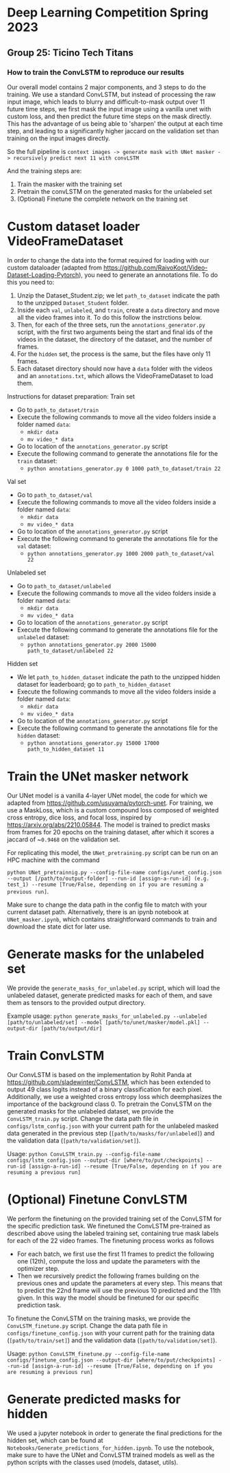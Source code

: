 # Deep Learning Competition Spring 2023
## Group 25: Ticino Tech Titans


### How to train the ConvLSTM to reproduce our results

Our overall model contains 2 major components, and 3 steps to do the training. We use a standard ConvLSTM, but instead of processing the raw input image, which leads to blurry and difficult-to-mask output over 11 future time steps, we first mask the input image using a vanilla unet with custom loss, and then predict the future time steps on the mask directly. This has the advantage of us being able to 'sharpen' the output at each time step, and leading to a significantly higher jaccard on the validation set than training on the input images directly.

So the full pipeline is `context images -> generate mask with UNet masker -> recursively predict next 11 with convLSTM`

And the training steps are:
1. Train the masker with the training set
2. Pretrain the convLSTM on the generated masks for the unlabeled set
3. (Optional) Finetune the complete network on the training set

# Custom dataset loader VideoFrameDataset
In order to change the data into the format required for loading with our custom dataloader (adapted from https://github.com/RaivoKoot/Video-Dataset-Loading-Pytorch), you need to generate an annotations file. To do this you need to:
1. Unzip the Dataset_Student.zip; we let `path_to_dataset` indicate the path to the unzipped `Dataset_Student` folder.
2. Inside each `val`, `unlabeled`, and `train`, create a `data` directory and move all the video frames into it. To do this follow the instrctions below.
3. Then, for each of the three sets, run the `annotations_generator.py` script, with the first two arguments being the start and final ids of the videos in the dataset, the directory of the dataset, and the number of frames.
4. For the `hidden` set, the process is the same, but the files have only 11 frames.
5. Each dataset directory should now have a `data` folder with the videos and an `annotations.txt`, which allows the VideoFrameDataset to load them.

Instructions for dataset preparation:
Train set 
- Go to `path_to_dataset/train`
- Execute the following commands to move all the video folders inside a folder named `data`:
    - `mkdir data`
    - `mv video_* data`
- Go to location of the `annotations_generator.py` script
- Execute the following command to generate the annotations file for the `train` dataset:
    - `python annotations_generator.py 0 1000 path_to_dataset/train 22`

Val set
- Go to `path_to_dataset/val`
- Execute the following commands to move all the video folders inside a folder named `data`:
    - `mkdir data`
    - `mv video_* data`
- Go to location of the `annotations_generator.py` script
- Execute the following command to generate the annotations file for the `val` dataset:
    - `python annotations_generator.py 1000 2000 path_to_dataset/val 22`

Unlabeled set
- Go to `path_to_dataset/unlabeled`
- Execute the following commands to move all the video folders inside a folder named `data`:
    - `mkdir data`
    - `mv video_* data`
- Go to location of the `annotations_generator.py` script
- Execute the following command to generate the annotations file for the `unlabeled` dataset:
    - `python annotations_generator.py 2000 15000 path_to_dataset/unlabeled 22`

Hidden set
- We let `path_to_hidden_dataset` indicate the path to the unzipped hidden dataset for leaderboard; go to `path_to_hidden_dataset`
- Execute the following commands to move all the video folders inside a folder named `data`:
    - `mkdir data`
    - `mv video_* data`
- Go to location of the `annotations_generator.py` script
- Execute the following command to generate the annotations file for the `hidden` dataset:
    - `python annotations_generator.py 15000 17000 path_to_hidden_dataset 11`

# Train the UNet masker network
Our UNet model is a vanilla 4-layer UNet model, the code for which we adapted from https://github.com/usuyama/pytorch-unet. For training, we use a MaskLoss, which is a custom compound loss composed of weighted cross entropy, dice loss, and focal loss, inspired by https://arxiv.org/abs/2210.05844. 
The model is trained to predict masks from frames for 20 epochs on the training dataset, after which it scores a jaccard of ~`0.9468` on the validation set.

For replicating this model, the `UNet_pretraining.py` script can be run on an HPC machine with the command 

`python UNet_pretrainnig.py --config-file-name configs/unet_config.json --output [/path/to/output-folder] --run-id [assign-a-run-id] (e.g. test_1) --resume [True/False, depending on if you are resuming a previous run]`. 

Make sure to change the data path in the config file to match with your current dataset path. Alternatively, there is an ipynb notebook at `UNet_masker.ipynb`, which contains straightforward commands to train and download the state dict for later use.

# Generate masks for the unlabeled set
We provide the `generate_masks_for_unlabeled.py` script, which will load the unlabeled dataset, generate predicted masks for each of them, and save them as tensors to the provided output directory.

Example usage: `python generate_masks_for_unlabeled.py --unlabeled [path/to/unlabeled/set] --model [path/to/unet/masker/model.pkl] --output-dir [path/to/output/dir]`

# Train ConvLSTM
Our ConvLSTM is based on the implementation by Rohit Panda at https://github.com/sladewinter/ConvLSTM, which has been extended to output 49 class logits instead of a binary classification for each pixel. Additionally, we use a weighted cross entropy loss which deemphasizes the importance of the background class 0.
To pretrain the ConvLSTM on the generated masks for the unlabeled dataset, we provide the `ConvLSTM_train.py` script. Change the data path file in `configs/lstm_config.json` with your current path for the unlabeled masked data generated in the previous step (`[path/to/masks/for/unlabeled]`) and the validation data (`[path/to/validation/set]`). 

Usage: `python ConvLSTM_train.py --config-file-name configs/lstm_config.json --output-dir [where/to/put/checkpoints] --run-id [assign-a-run-id] --resume [True/False, depending on if you are resuming a previous run]`

# (Optional) Finetune ConvLSTM
We perform the finetuning on the provided training set of the ConvLSTM for the specific prediction task. We finetuned the ConvLSTM pre-trained as described above using the labeled training set, containing true mask labels for each of the 22 video frames. The finetuning process works as follows
- For each batch, we first use the first 11 frames to predict the following one (12th), compute the loss and update the parameters with the optimizer step.
- Then we recursively predict the following frames building on the previous ones and update the parameters at every step. This means that to predict the 22nd frame will use the previous 10 predicted and the 11th given.
In this way the model should be finetuned for our specific prediction task.

To finetune the ConvLSTM on the training masks, we provide the `ConvLSTM_finetune.py` script. Change the data path file in `configs/finetune_config.json` with your current path for the training data (`[path/to/train/set]`) and the validation data (`[path/to/validation/set]`). 

Usage: `python ConvLSTM_finetune.py --config-file-name configs/finetune_config.json --output-dir [where/to/put/checkpoints] --run-id [assign-a-run-id] --resume [True/False, depending on if you are resuming a previous run]`

# Generate predicted masks for hidden
We used a jupyter notebook in order to generate the final predictions for the hidden set, which can be found at `Notebooks/Generate_predictions_for_hidden.ipynb`.
To use the notebook, make sure to have the UNet and ConvLSTM trained models as well as the python scripts with the classes used (models, dataset, utils). 

